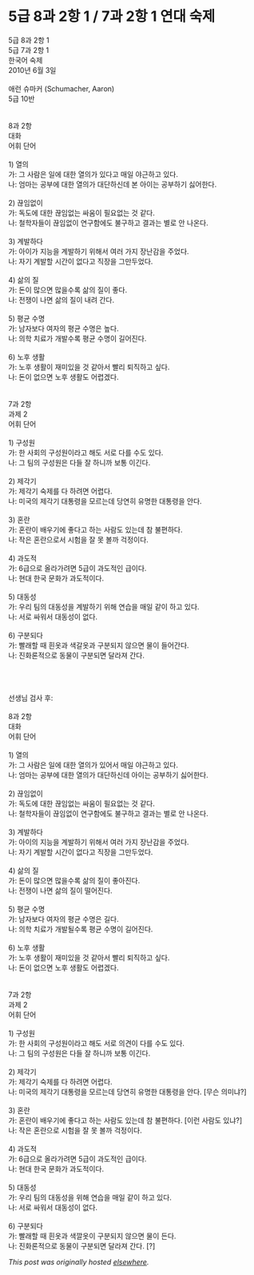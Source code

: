 # 5급 8과 2항 1 / 7과 2항 1 연대 숙제

<div>
<p>5급 8과 2항 1<br>5급 7과 2항 1<br>한국어 숙제<br>2010년 6월 3일<br><br>애런 슈마커 (Schumacher, Aaron)<br>5급 10반<br><br><br>8과 2항<br>대화<br>어휘 단어<br><br>1) 열의<br>가: 그 사람은 일에 대한 열의가 있다고 매일 야근하고 있다.<br>나: 엄마는 공부에 대한 열의가 대단하신데 본 아이는 공부하기 싫어한다.<br><br>2) 끊임없이<br>가: 독도에 대한 끊임없는 싸움이 필요없는 것 같다.<br>나: 철학자들이 끊임없이 연구함에도 불구하고 결과는 별로 안 나온다.<br><br>3) 계발하다<br>가: 아이가 지능을 계발하기 위해서 여러 가지 장난감을 주었다.<br>나: 자기 계발할 시간이 없다고 직장을 그만두었다.<br><br>4) 삶의 질<br>가: 돈이 많으면 많을수록 삶의 질이 좋다.<br>나: 전쟁이 나면 삶의 질이 내려 간다.<br><br>5) 평균 수명<br>가: 남자보다 여자의 평균 수명은 높다.<br>나: 의학 치료가 개발수록 평균 수명이 길어진다.<br><br>6) 노후 생활<br>가: 노후 생활이 재미있을 것 같아서 빨리 퇴직하고 싶다.<br>나: 돈이 없으면 노후 생활도 어렵겠다.<br><br><br>7과 2항<br>과제 2<br>어휘 단어<br><br>1) 구성원<br>가: 한 사회의 구성원이라고 해도 서로 다를 수도 있다.<br>나: 그 팀의 구성원은 다들 잘 하니까 보통 이긴다.<br><br>2) 제각기<br>가: 제각기 숙제를 다 하려면 어렵다.<br>나: 미국의 제각기 대통령을 모르는데 당연히 유명한 대통령을 안다.<br><br>3) 혼란<br>가: 혼란이 배우기에 좋다고 하는 사람도 있는데 참 불편하다.<br>나: 작은 혼란으로서 시험을 잘 못 볼까 걱정이다.<br><br>4) 과도적<br>가: 6급으로 올라가려면 5급이 과도적인 급이다.<br>나: 현대 한국 문화가 과도적이다.<br><br>5) 대동성<br>가: 우리 팀의 대동성을 계발하기 위해 연습을 매일 같이 하고 있다.<br>나: 서로 싸워서 대동성이 없다.<br><br>6) 구분되다<br>가: 빨래할 때 흰옷과 색갈옷과 구분되지 않으면 물이 들어간다.<br>나: 진화론적으로 동물이 구분되면 달라져 간다.</p>
<div><br></div>
<div><br></div>
<div><br></div>
<div>선생님 검사 후:</div>
<div><br></div>
<div>8과 2항<br>대화<br>어휘 단어<br><br>1) 열의<br>가: 그 사람은 일에 대한 열의가 있어서 매일 야근하고 있다.<br>나: 엄마는 공부에 대한 열의가 대단하신데 아이는 공부하기 싫어한다.<br><br>2) 끊임없이<br>가: 독도에 대한 끊임없는 싸움이 필요없는 것 같다.<br>나: 철학자들이 끊임없이 연구함에도 불구하고 결과는 별로 안 나온다.<br><br>3) 계발하다<br>가: 아이의 지능을 계발하기 위해서 여러 가지 장난감을 주었다.<br>나: 자기 계발할 시간이 없다고 직장을 그만두었다.<br><br>4) 삶의 질<br>가: 돈이 많으면 많을수록 삶의 질이 좋아진다.<br>나: 전쟁이 나면 삶의 질이 떨어진다.<br><br>5) 평균 수명<br>가: 남자보다 여자의 평균 수명은 길다.<br>나: 의학 치료가 개발될수록 평균 수명이 길어진다.<br><br>6) 노후 생활<br>가: 노후 생활이 재미있을 것 같아서 빨리 퇴직하고 싶다.<br>나: 돈이 없으면 노후 생활도 어렵겠다.<br><br><br>7과 2항<br>과제 2<br>어휘 단어<br><br>1) 구성원<br>가: 한 사회의 구성원이라고 해도 서로 의견이 다를 수도 있다.<br>나: 그 팀의 구성원은 다들 잘 하니까 보통 이긴다.<br><br>2) 제각기<br>가: 제각기 숙제를 다 하려면 어렵다.<br>나: 미국의 제각기 대통령을 모르는데 당연히 유명한 대통령을 안다. [무슨 의미냐?]<br><br>3) 혼란<br>가: 혼란이 배우기에 좋다고 하는 사람도 있는데 참 불편하다. [이런 사람도 있냐?]<br>나: 작은 혼란으로 시험을 잘 못 볼까 걱정이다.<br><br>4) 과도적<br>가: 6급으로 올라가려면 5급이 과도적인 급이다.<br>나: 현대 한국 문화가 과도적이다.<br><br>5) 대동성<br>가: 우리 팀의 대동성을 위해 연습을 매일 같이 하고 있다.<br>나: 서로 싸워서 대동성이 없다.<br><br>6) 구분되다<br>가: 빨래할 때 흰옷과 색깔옷이 구분되지 않으면 물이 든다.<br>나: 진화론적으로 동물이 구분되면 달라져 간다. [?]</div>
</div>


*This post was originally hosted [elsewhere](http://planspace.blogspot.com/2010/06/5-8-2-1-7-2-1.html).*
